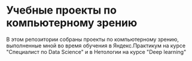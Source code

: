 # Учебные проекты по компьютерному зрению
В этом репозитории собраны проекты по компьютерному зрению, выполненные мной во время обучения в Яндекс.Практикум на курсе "Специалист по Data Science" и в Нетологии на курсе "Deep learning"